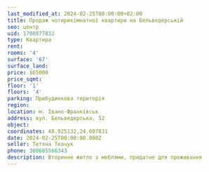 ```yaml
---
last_modified_at: 2024-02-25T00:00:00+02:00
title: Продаж чотирикімнатної квартири на Бельведерській
seo: центр
uid: 1708877832
type: Квартира
rent:
rooms: '4'
surface: '67'
surface_land:
price: $65000
price_sqmt:
floor: '1'
floors: '4'
parking: Прибудинкова територія
region:
location: м. Івано-Франківськ
address: вул. Бельведерська, 52
object:
coordinates: 48.925132,24.697831
date: 2024-02-25T00:00:00.000Z
seller: Тетяна Ткачук
phone: 380685566343
description: Вторинне житло з меблями, придатне для проживання
---
```


